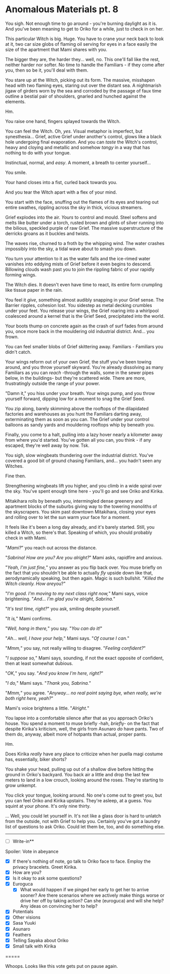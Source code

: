 # Anomalous Materials pt. 8

You sigh. Not enough time to go around - you're burning daylight as it is. And you've been meaning to get to Oriko for a while, just to check in on her.

This particular Witch is big. Huge. You have to crane your neck back to look at it, two car size globs of flaming oil serving for eyes in a face easily the size of the apartment that Mami shares with you.

The bigger they are, the harder they... well, no. This one'll fall like the rest, neither harder nor softer. No time to handle the Familiars - if they come after you, then so be it, you'll deal with them.

You stare up at the Witch, picking out its form. The massive, misshapen head with two flaming eyes, staring out over the distant sea. A nightmarish jigaw of girders worn by the sea and corroded by the passage of faux time outline a bestial pair of shoulders, gnarled and hunched against the elements.

Hm.

You raise one hand, fingers splayed towards the Witch.

You can feel the Witch. Oh, *yes.* Visual metaphor is imperfect, but synesthesia... Grief, active Grief under another's control, glows like a black hole undergoing final evaporation. And you can *taste* the Witch's control, heavy and cloying and metallic and somehow *tangy* in a way that has nothing to do with your tongue.

Instinctual, normal, and *easy*. A moment, a breath to center yourself...

You smile.

Your hand closes into a fist, curled back towards you.

And you tear the Witch apart with a flex of your mind.

You start with the face, snuffing out the flames of its eyes and tearing out entire swathes, rippling across the sky in thick, vicious streamers.

Grief explodes into the air. *Yours* to control and mould. Steel softens and melts like butter under a torch, rusted brown and glints of silver running into the bilious, speckled purple of raw Grief. The massive superstructure of the derricks groans as it buckles and twists.

The waves rise, churned to a froth by the whipping wind. The water crashes impossibly into the sky, a tidal wave about to smash you down.

You turn your attention to it as the water falls and the ice-rimed water vanishes into eddying mists of Grief before it even begins to descend. Billowing clouds wash past you to join the rippling fabric of your rapidly forming wings.

The Witch dies. It doesn't even have time to react, its entire form crumpling like tissue paper in the rain.

You feel it *give*, something almost audibly snapping in your Grief sense. The Barrier ripples, cohesion lost. You sidestep as metal decking crumbles under your feet. You release your wings, the Grief roaring into a whirlpool coalesced around a kernel that is the Grief Seed, precipitated into the world.

Your boots thump on concrete again as the crash of surf fades from around you, once more back in the mouldering old industrial district. And... you frown.

You can feel smaller blobs of Grief skittering away. Familiars - Familiars you didn't catch.

Your wings reform out of your own Grief, the stuff you've been towing around, and you throw yourself skyward. You're already dissolving as many Familiars as you can *reach* -through the walls, some in the sewer pipes below, in the buildings- but they're scattered wide. There are more, frustratingly outside the range of your power.

"Damn it," you hiss under your breath. Your wings pump, and you throw yourself forward, dipping low for a moment to snag the Grief Seed.

You zip along, barely skimming above the rooftops of the dilapidated factories and warehouses as you hunt the Familiars darting away, exterminating them as soon as you can. The Grief under your control balloons as sandy yards and mouldering rooftops whip by beneath you.

Finally, you come to a halt, pulling into a lazy hover nearly a kilometer away from where you'd started. You've gotten all you can, you think - if any escaped, they're well away by now. Tsk.

You sigh, slow wingbeats thundering over the industrial district. You've covered a good bit of ground chasing Familiars, and... you hadn't seen any Witches.

Fine then.

Strengthening wingbeats lift you higher, and you climb in a wide spiral over the sky. You've spent enough time here - you'll go and see Oriko and Kirika.

Mitakihara rolls by beneath you, intermingled dense greenery and apartment blocks of the suburbs giving way to the towering monoliths of the skyscrapers. You skim past downtown Mitakihara, closing your eyes and rolling over to let the sun warm your face for a moment.

It feels like it's been a long day already, and it's barely started. Still, you killed a Witch, so there's that. Speaking of which, you should probably check in with Mami.

"*Mami?*" you reach out across the distance.

"*Sabrina! How are you? Are you alright?*" Mami asks, rapidfire and anxious.

"*Yeah, I'm just fine,*" you answer as you flip back over. You muse briefly on the fact that you shouldn't be able to actually *fly* upside down like that, aerodynamically speaking, but then again. Magic is such bullshit. "*Killed the Witch cleanly. How are*you?"

"*I'm good. I'm moving to my next class right now,*" Mami says, voice brightening. "*And... I'm glad you're alright, Sabrina.*"

"*It's test time, right?*" you ask, smiling despite yourself.

"*It is,*" Mami confirms.

"*Well, hang in there,*" you say. "*You can do it!*"

"*Ah... well, I have your help,*" Mami says. "*Of course I can.*"

"*Mmm,*" you say, not really willing to disagree. "*Feeling confident?*"

"*I suppose so,*" Mami says, sounding, if not the exact opposite of confident, then at least somewhat dubious.

"*OK,*" you say. "*And you know I'm here, right?*"

"*I do,*" Mami says. "*Thank you, Sabrina.*"

"*Mmm,*" you agree. "*Anyway... no real point saying bye, when really, we're both right here, yeah?*"

Mami's voice brightens a little. "*Alright.*"

You lapse into a comfortable silence after that as you approach Oriko's house. You spend a moment to muse briefly -hah, *brief*ly- on the fact that despite Kirika's kriticism, well, the girls from Asunaro *do* have pants. Two of them do, anyway, albeit more of hotpants than actual, proper pants.

Hm.

Does Kirika *really* have any place to criticize when her puella magi costume has, essentially, biker shorts?

You shake your head, pulling up out of a shallow dive before hitting the ground in Oriko's backyard. You back air a little and drop the last few meters to land in a low crouch, looking around the roses. They're starting to grow unkempt.

You click your tongue, looking around. No one's come out to greet you, but you can feel Oriko and Kirika upstairs. They're asleep, at a guess. You squint at your phone. It's only nine thirty.

... Well, you could let yourself in. It's not like a glass door is hard to unlatch from the outside, not with Grief to help you. Certainly you've got a laundry list of questions to ask Oriko. Could let them be, too, and do something else.

---

- [ ] Write-in**

Spoiler: Vote in abeyance

- [x] If there's nothing of note, go talk to Oriko face to face. Employ the privacy bracelets. Greet Kirika.
- [x] How are you?
- [x] Is it okay to ask some questions?
- [x] Euroguca
  - [x] What would happen if we pinged her early to get her to arrive sooner? Are there scenarios where we actively make things worse or drive her off by taking action? Can she (euroguca) and will she help? Any ideas on convincing her to help?
- [x] Potentials
- [x] Other visions
- [x] Sasa Yuuki
- [x] Asunaro
- [x] Feathers
- [x] Telling Sayaka about Oriko
- [x] Small talk with Kirika

\=====​

Whoops. Looks like this vote gets put on pause again.
